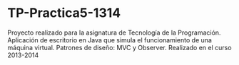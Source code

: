 # TP-Practica5-1314
Proyecto realizado para la asignatura de Tecnología de la Programación. Aplicación de escritorio en Java que simula el funcionamiento de 
una máquina virtual. Patrones de diseño: MVC y Observer. Realizado en el curso 2013-2014
